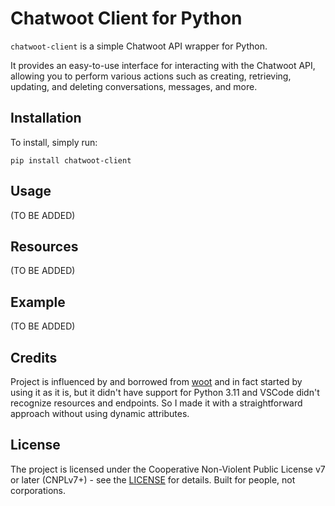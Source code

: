 # Chatwoot Client for Python

`chatwoot-client` is a simple Chatwoot API wrapper for Python.

It provides an easy-to-use interface for interacting with the Chatwoot API, allowing you to perform various actions such as creating, retrieving, updating, and deleting conversations, messages, and more.

## Installation

To install, simply run:

```
pip install chatwoot-client
```

## Usage

(TO BE ADDED)

## Resources

(TO BE ADDED)

## Example

(TO BE ADDED)

## Credits

Project is influenced by and borrowed from [woot](https://github.com/dearkafka/woot) and in fact started by using it as it is, but it didn't have support for Python 3.11 and VSCode didn't recognize resources and endpoints. So I made it with a straightforward approach without using dynamic attributes.

## License

The project is licensed under the Cooperative Non-Violent Public License v7 or later (CNPLv7+) - see the [LICENSE](LICENSE) for details. Built for people, not corporations.
